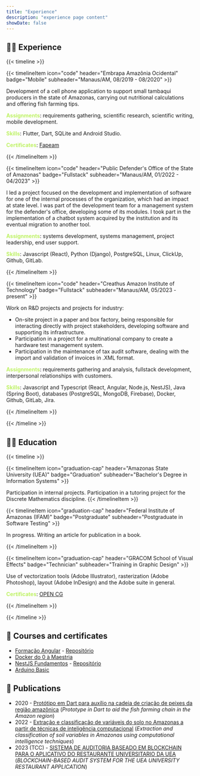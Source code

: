 ```yaml
---
title: "Experience"
description: "experience page content"
showDate: false
---
```


## 👨‍💻 Experience

{{< timeline >}}

  {{< timelineItem 
    icon="code" 
    header="Embrapa Amazônia Ocidental" 
    badge="Mobile" 
    subheader="Manaus/AM, 08/2019 - 08/2020" >}}

  Development of a cell phone application to support small tambaqui producers in the state of Amazonas, carrying out nutritional calculations and offering fish farming tips. <br />

  <b style="color:#bef264">Assignments</b>: requirements gathering, scientific research, scientific writing, mobile development. <br />

  <b style="color:#bef264">Skills</b>: Flutter, Dart, SQLite and Android Studio. <br />

  <b style="color:#bef264">Certificates</b>: <a href="https://drive.google.com/file/d/1ncXImbudZbRaGhVEXxaVBgyK3C7c4O83/view?usp=sharing" target="_blank">Fapeam</a>

  {{< /timelineItem >}}


  {{< timelineItem 
    icon="code" 
    header="Public Defender's Office of the State of Amazonas" 
    badge="Fullstack" 
    subheader="Manaus/AM, 01/2022 - 04/2023" >}}

  I led a project focused on the development and implementation of software for one of the internal processes of the organization, which had an impact at state level. I was part of the development team for a management system for the defender's office, developing some of its modules. I took part in the implementation of a chatbot system acquired by the institution and its eventual migration to another tool. <br />

  <b style="color:#bef264">Assignments</b>: systems development, systems management, project leadership, end user support. <br />

  <b style="color:#bef264">Skills</b>: Javascript (React), Python (Django), PostgreSQL, Linux, ClickUp, Github, GitLab.

  {{< /timelineItem >}}


  {{< timelineItem 
    icon="code" 
    header="Creathus Amazon Institute of Technology" 
    badge="Fullstack" 
    subheader="Manaus/AM, 05/2023 - present" >}}

  Work on R&D projects and projects for industry:
  
  <ul>
    <li>On-site project in a paper and box factory, being responsible for interacting directly with project stakeholders, developing software and supporting its infrastructure. </li>
    <li>Participation in a project for a multinational company to create a hardware test management system. </li>
    <li>Participation in the maintenance of tax audit software, dealing with the import and validation of invoices in .XML format.</li>
  </ul>

  <b style="color:#bef264">Assignments</b>: requirements gathering and analysis, fullstack development, interpersonal relationships with customers. <br />

  <b style="color:#bef264">Skills</b>: Javascript and Typescript (React, Angular, Node.js, NestJS), Java (Spring Boot), databases (PostgreSQL, MongoDB, Firebase), Docker, Github, GitLab, Jira.

  {{< /timelineItem >}}

{{< /timeline >}}


## 👨‍🎓 Education

{{< timeline >}}

  {{< timelineItem 
    icon="graduation-cap" 
    header="Amazonas State University (UEA)" 
    badge="Graduation" 
    subheader="Bachelor's Degree in Information Systems" >}}

  Participation in internal projects. Participation in a tutoring project for the Discrete Mathematics discipline.
  {{< /timelineItem >}}

   {{< timelineItem 
    icon="graduation-cap" 
    header="Federal Institute of Amazonas (IFAM)" 
    badge="Postgraduate" 
    subheader="Postgraduate in Software Testing" >}}

  In progress. Writing an article for publication in a book.

  {{< /timelineItem >}}

  {{< timelineItem 
    icon="graduation-cap" 
    header="GRACOM School of Visual Effects" 
    badge="Technician" 
    subheader="Training in Graphic Design" >}}

  Use of vectorization tools (Adobe Illustrator), rasterization (Adobe Photoshop), layout (Adobe InDesign) and the Adobe suite in general. <br />

  <b style="color:#bef264">Certificates</b>: <a href="https://drive.google.com/file/d/15ozzbJ7kk8Ey3eKg24LOqk7x9Mgmj_az/view?usp=sharing" target="_blank">OPEN CG</a>
  

  {{< /timelineItem >}}

{{< /timeline >}}


## 💪 Courses and certificates

- [Formação Angular](https://drive.google.com/file/d/1qRCwRiCgyMi83e29Z0TgJInDoTb_QGFG/view?usp=sharing) - [Repositório](https://github.com/LuizGlomyer/angular-studies)
- [Docker do 0 à Maestria](https://drive.google.com/file/d/1L9I0eXgrHmyOy4WIruKi56eP_cKAlEzC/view?usp=sharing)
- [NestJS Fundamentos](https://drive.google.com/file/d/1wzH0aMgGWNQJdJbmu-MAQtDYjA8ZoY1Q/view?usp=sharing) - [Repositório](https://github.com/LuizGlomyer/nestjs-studies)
- [Arduino Basic](https://drive.google.com/file/d/1SbG_RPruB_UzZ7EVxm9qtUtlqZhyQEkL/view?usp=sharing)


## 📖 Publications

- 2020 - [Protótipo em Dart para auxílio na cadeia de criação de peixes da região amazônica](https://www.alice.cnptia.embrapa.br/alice/handle/doc/1136117) (*Prototype in Dart to aid the fish farming chain in the Amazon region*)
- 2022 - [Extração e classificação de variáveis do solo no Amazonas a partir de técnicas de inteligência computacional](https://www.alice.cnptia.embrapa.br/alice/handle/doc/1143133) (*Extraction and classification of soil variables in Amazonas using computational intelligence techniques*)
- 2023 (TCC) - [SISTEMA DE AUDITORIA BASEADO EM BLOCKCHAIN PARA O APLICATIVO DO RESTAURANTE UNIVERSITARIO DA UEA](https://drive.google.com/file/d/1KTyz9U7bHBQ4IQi6FKKIoVqIkGXH-4oC/view?usp=sharing) (*BLOCKCHAIN-BASED AUDIT SYSTEM FOR THE UEA UNIVERSITY RESTAURANT APPLICATION*)
